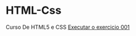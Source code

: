 # HTML-Css
 Curso De HTML5 e CSS
<a href="https://eriktontini.github.io/HTML-Css/Exercicios/ex001/index.html">Executar o exercicio 001</a>